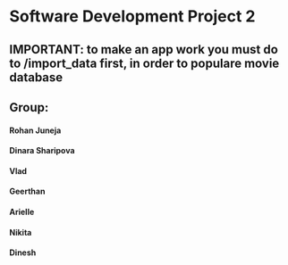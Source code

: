 # Software Development Project 2
## IMPORTANT: to make an app work you must do to /import_data first, in order to populare movie database
## Group:
#### Rohan Juneja
#### Dinara Sharipova
#### Vlad
#### Geerthan
#### Arielle
#### Nikita
#### Dinesh
